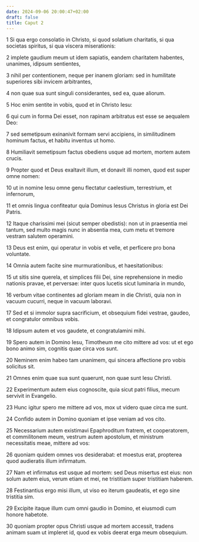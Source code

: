```yaml
---
date: 2024-09-06 20:00:47+02:00
draft: false
title: Caput 2
---
```





1 Si qua ergo consolatio in Christo, si quod solatium charitatis, si qua societas spiritus, si qua viscera miserationis:

2 implete gaudium meum ut idem sapiatis, eandem charitatem habentes, unanimes, idipsum sentientes,

3 nihil per contentionem, neque per inanem gloriam: sed in humilitate superiores sibi invicem arbitrantes,

4 non quae sua sunt singuli considerantes, sed ea, quae aliorum.

5 Hoc enim sentite in vobis, quod et in Christo Iesu:

6 qui cum in forma Dei esset, non rapinam arbitratus est esse se aequalem Deo:

7 sed semetipsum exinanivit formam servi accipiens, in similitudinem hominum factus, et habitu inventus ut homo.

8 Humiliavit semetipsum factus obediens usque ad mortem, mortem autem crucis.

9 Propter quod et Deus exaltavit illum, et donavit illi nomen, quod est super omne nomen:

10 ut in nomine Iesu omne genu flectatur caelestium, terrestrium, et infernorum,

11 et omnis lingua confiteatur quia Dominus Iesus Christus in gloria est Dei Patris.

12 Itaque charissimi mei (sicut semper obedistis): non ut in praesentia mei tantum, sed multo magis nunc in absentia mea, cum metu et tremore vestram salutem operamini.

13 Deus est enim, qui operatur in vobis et velle, et perficere pro bona voluntate.

14 Omnia autem facite sine murmurationibus, et haesitationibus:

15 ut sitis sine querela, et simplices filii Dei, sine reprehensione in medio nationis pravae, et perversae: inter quos lucetis sicut luminaria in mundo,

16 verbum vitae continentes ad gloriam meam in die Christi, quia non in vacuum cucurri, neque in vacuum laboravi.

17 Sed et si immolor supra sacrificium, et obsequium fidei vestrae, gaudeo, et congratulor omnibus vobis.

18 Idipsum autem et vos gaudete, et congratulamini mihi.

19 Spero autem in Domino Iesu, Timotheum me cito mittere ad vos: ut et ego bono animo sim, cognitis quae circa vos sunt.

20 Neminem enim habeo tam unanimem, qui sincera affectione pro vobis solicitus sit.

21 Omnes enim quae sua sunt quaerunt, non quae sunt Iesu Christi.

22 Experimentum autem eius cognoscite, quia sicut patri filius, mecum servivit in Evangelio.

23 Hunc igitur spero me mittere ad vos, mox ut videro quae circa me sunt.

24 Confido autem in Domino quoniam et ipse veniam ad vos cito.

25 Necessarium autem existimavi Epaphroditum fratrem, et cooperatorem, et commilitonem meum, vestrum autem apostolum, et ministrum necessitatis meae, mittere ad vos:

26 quoniam quidem omnes vos desiderabat: et moestus erat, propterea quod audieratis illum infirmatum.

27 Nam et infirmatus est usque ad mortem: sed Deus misertus est eius: non solum autem eius, verum etiam et mei, ne tristitiam super tristitiam haberem.

28 Festinantius ergo misi illum, ut viso eo iterum gaudeatis, et ego sine tristitia sim.

29 Excipite itaque illum cum omni gaudio in Domino, et eiusmodi cum honore habetote.

30 quoniam propter opus Christi usque ad mortem accessit, tradens animam suam ut impleret id, quod ex vobis deerat erga meum obsequium.

